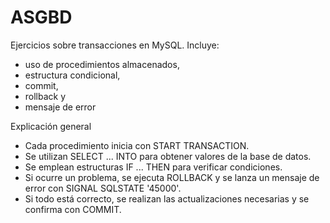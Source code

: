 # ASGBD
Ejercicios sobre transacciones en MySQL. Incluye: 
- uso de procedimientos almacenados,
- estructura condicional,
- commit,
- rollback y
- mensaje de error

Explicación general
- Cada procedimiento inicia con START TRANSACTION.
- Se utilizan SELECT ... INTO para obtener valores de la base de datos.
- Se emplean estructuras IF ... THEN para verificar condiciones.
- Si ocurre un problema, se ejecuta ROLLBACK y se lanza un mensaje de error con SIGNAL SQLSTATE '45000'.
- Si todo está correcto, se realizan las actualizaciones necesarias y se confirma con COMMIT.
